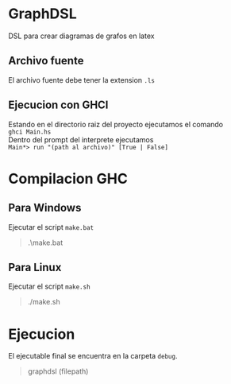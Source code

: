 # GraphDSL
DSL para crear diagramas de grafos en latex

## Archivo fuente

El archivo fuente debe tener la extension `.ls`

## Ejecucion con GHCI
Estando en el directorio raiz del proyecto ejecutamos el comando \
`ghci Main.hs` \
Dentro del prompt del interprete ejecutamos\
`Main*> run "(path al archivo)" [True | False]`
# Compilacion GHC
## Para Windows
Ejecutar el script `make.bat`
> .\make.bat
## Para Linux 
Ejecutar el script `make.sh`
> ./make.sh
# Ejecucion
El ejecutable final se encuentra en la carpeta `debug`.
> graphdsl (filepath)
